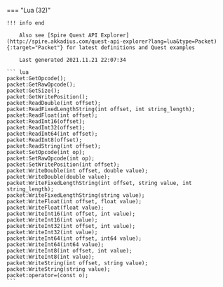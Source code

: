 === "Lua (32)"

    !!! info end

        Also see [Spire Quest API Explorer](http://spire.akkadius.com/quest-api-explorer?lang=lua&type=Packet){:target="Packet"} for latest definitions and Quest examples

        Last generated 2021.11.21 22:07:34

    ``` lua
    packet:GetOpcode();
    packet:GetRawOpcode();
    packet:GetSize();
    packet:GetWritePosition();
    packet:ReadDouble(int offset);
    packet:ReadFixedLengthString(int offset, int string_length);
    packet:ReadFloat(int offset);
    packet:ReadInt16(offset);
    packet:ReadInt32(offset);
    packet:ReadInt64(int offset);
    packet:ReadInt8(offset);
    packet:ReadString(int offset);
    packet:SetOpcode(int op);
    packet:SetRawOpcode(int op);
    packet:SetWritePosition(int offset);
    packet:WriteDouble(int offset, double value);
    packet:WriteDouble(double value);
    packet:WriteFixedLengthString(int offset, string value, int string_length);
    packet:WriteFixedLengthString(string value);
    packet:WriteFloat(int offset, float value);
    packet:WriteFloat(float value);
    packet:WriteInt16(int offset, int value);
    packet:WriteInt16(int value);
    packet:WriteInt32(int offset, int value);
    packet:WriteInt32(int value);
    packet:WriteInt64(int offset, int64 value);
    packet:WriteInt64(int64 value);
    packet:WriteInt8(int offset, int value);
    packet:WriteInt8(int value);
    packet:WriteString(int offset, string value);
    packet:WriteString(string value);
    packet:operator=(const o);
    ```
